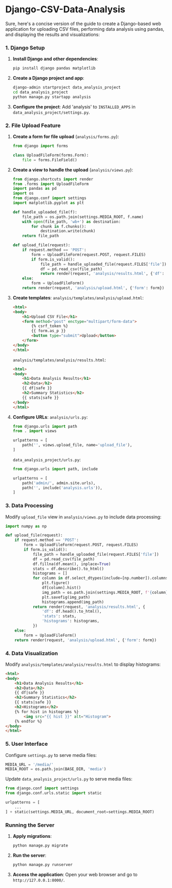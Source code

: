 # Django-CSV-Data-Analysis


Sure, here's a concise version of the guide to create a Django-based web application for uploading CSV files, performing data analysis using pandas, and displaying the results and visualizations:

### 1. Django Setup

1. **Install Django and other dependencies**:
   ```bash
   pip install django pandas matplotlib
   ```

2. **Create a Django project and app**:
   ```bash
   django-admin startproject data_analysis_project
   cd data_analysis_project
   python manage.py startapp analysis
   ```

3. **Configure the project**:
   Add 'analysis' to `INSTALLED_APPS` in `data_analysis_project/settings.py`.

### 2. File Upload Feature

1. **Create a form for file upload** (`analysis/forms.py`):
   ```python
   from django import forms

   class UploadFileForm(forms.Form):
       file = forms.FileField()
   ```

2. **Create a view to handle the upload** (`analysis/views.py`):
   ```python
   from django.shortcuts import render
   from .forms import UploadFileForm
   import pandas as pd
   import os
   from django.conf import settings
   import matplotlib.pyplot as plt

   def handle_uploaded_file(f):
       file_path = os.path.join(settings.MEDIA_ROOT, f.name)
       with open(file_path, 'wb+') as destination:
           for chunk in f.chunks():
               destination.write(chunk)
       return file_path

   def upload_file(request):
       if request.method == 'POST':
           form = UploadFileForm(request.POST, request.FILES)
           if form.is_valid():
               file_path = handle_uploaded_file(request.FILES['file'])
               df = pd.read_csv(file_path)
               return render(request, 'analysis/results.html', {'df': df.head().to_html(), 'stats': df.describe().to_html()})
       else:
           form = UploadFileForm()
       return render(request, 'analysis/upload.html', {'form': form})
   ```

3. **Create templates**:
   `analysis/templates/analysis/upload.html`:
   ```html
   <html>
   <body>
       <h1>Upload CSV File</h1>
       <form method="post" enctype="multipart/form-data">
           {% csrf_token %}
           {{ form.as_p }}
           <button type="submit">Upload</button>
       </form>
   </body>
   </html>
   ```

   `analysis/templates/analysis/results.html`:
   ```html
   <html>
   <body>
       <h1>Data Analysis Results</h1>
       <h2>Data</h2>
       {{ df|safe }}
       <h2>Summary Statistics</h2>
       {{ stats|safe }}
   </body>
   </html>
   ```

4. **Configure URLs**:
   `analysis/urls.py`:
   ```python
   from django.urls import path
   from . import views

   urlpatterns = [
       path('', views.upload_file, name='upload_file'),
   ]
   ```

   `data_analysis_project/urls.py`:
   ```python
   from django.urls import path, include

   urlpatterns = [
       path('admin/', admin.site.urls),
       path('', include('analysis.urls')),
   ]
   ```

### 3. Data Processing

Modify `upload_file` view in `analysis/views.py` to include data processing:
```python
import numpy as np

def upload_file(request):
    if request.method == 'POST':
        form = UploadFileForm(request.POST, request.FILES)
        if form.is_valid():
            file_path = handle_uploaded_file(request.FILES['file'])
            df = pd.read_csv(file_path)
            df.fillna(df.mean(), inplace=True)
            stats = df.describe().to_html()
            histograms = []
            for column in df.select_dtypes(include=[np.number]).columns:
                plt.figure()
                df[column].hist()
                img_path = os.path.join(settings.MEDIA_ROOT, f'{column}_hist.png')
                plt.savefig(img_path)
                histograms.append(img_path)
            return render(request, 'analysis/results.html', {
                'df': df.head().to_html(),
                'stats': stats,
                'histograms': histograms,
            })
    else:
        form = UploadFileForm()
    return render(request, 'analysis/upload.html', {'form': form})
```

### 4. Data Visualization

Modify `analysis/templates/analysis/results.html` to display histograms:
```html
<html>
<body>
    <h1>Data Analysis Results</h1>
    <h2>Data</h2>
    {{ df|safe }}
    <h2>Summary Statistics</h2>
    {{ stats|safe }}
    <h2>Histograms</h2>
    {% for hist in histograms %}
        <img src="{{ hist }}" alt="Histogram">
    {% endfor %}
</body>
</html>
```

### 5. User Interface

Configure `settings.py` to serve media files:
```python
MEDIA_URL = '/media/'
MEDIA_ROOT = os.path.join(BASE_DIR, 'media')
```

Update `data_analysis_project/urls.py` to serve media files:
```python
from django.conf import settings
from django.conf.urls.static import static

urlpatterns = [
    ...
] + static(settings.MEDIA_URL, document_root=settings.MEDIA_ROOT)
```

### Running the Server

1. **Apply migrations**:
   ```bash
   python manage.py migrate
   ```

2. **Run the server**:
   ```bash
   python manage.py runserver
   ```

3. **Access the application**:
   Open your web browser and go to `http://127.0.0.1:8000/`.
